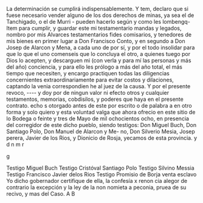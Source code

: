 La determinación se cumplirá indispensablemente.
Y tem, declaro que si fuese necesario vender alguno de los dos derechos de minas, ya sea el de Tanchigado, o el de Murri - pueden hacerlo según y como les lombengq-
Item para cumplir, y guardar este mi testamentario mandas y legados, nombro por mis Alvarces testamentarios fides comisarios, y tenedores de mis bienes en primer lugar a Don Francisco Conto, y en segundo a Don Josep
de Alarcon y Mena, a cada uno de por sí, y por el todo insolidar para que lo que el uno comenseis que lo concluya el otro, a quienes tuego por Dios lo acepten, y descarguen mi (con verla y para mí las personas y más del año)
conciencia, y para ello les prólogo a más del año total, el más tiempo que necesiten, y encargo practiquen todas las diligencias concernientes extraordinariamente para evitar costos y dilaciones, captando la venia correspondien
he al juez de la causa. Y por el presente revoco, ---- y doy por de ningun valor ni efecto otros y cualquier testamentos, memorias, cobdisilos, y poderes que haya en el presente contrato.
echo s otorgado antes de este por escrito o de palabra a en otro forma y solo quiero y esta voluntad valga que ahora ofrecio en este sitio de lo Bodega o feinte y tres de Mayo de mil ochocientos ocho, en presencia del
corregidor de este dicho pueblo, siendo testigos: Don Miguel Buch, Don Santiago Polo, Don Manuel de Alarcon y Me- no, Don Silverio Mesia, Josep perera, Javier de los Rios, y Dionicio de Rosja, yecamos de esta provincia.
y
d
n
m
r

g

Testigo Miguel Buch
Testigo Cristóval Santiago Polo
Testigo Silvino Messia
Testigo Francisco Javier delos Rios
Testigo Promisio de Borja
venta esclavo
Yo dicho gobernador certifique de ella, la confesía x renon
cia alegor de contrario la excepción y la ley de la non
nomieta a peconia, pruea de su recivo, y mas del Caso.
A
B